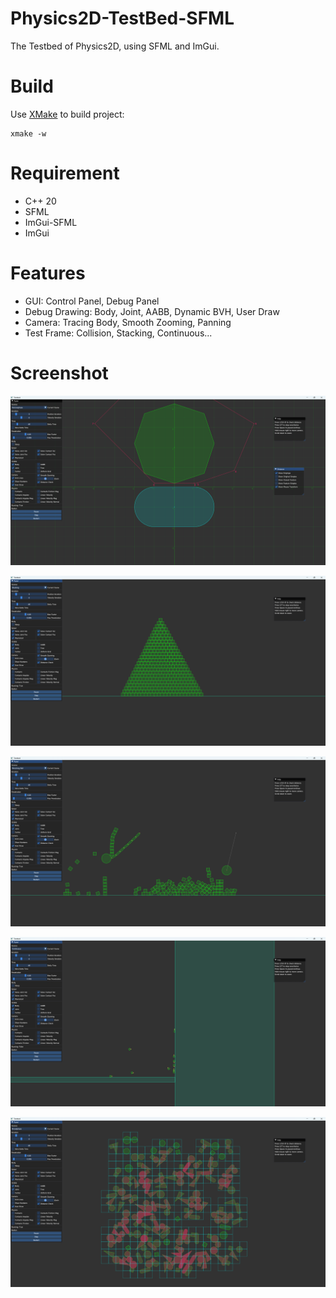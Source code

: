 # Physics2D-TestBed-SFML

The Testbed of Physics2D, using SFML and ImGui.

# Build

Use [XMake](https://github.com/xmake-io/xmake) to build project:

```
xmake -w
```

# Requirement

- C++ 20
- SFML
- ImGui-SFML
- ImGui

# Features

- GUI: Control Panel, Debug Panel
- Debug Drawing: Body, Joint, AABB, Dynamic BVH, User Draw
- Camera: Tracing Body, Smooth Zooming, Panning
- Test Frame: Collision, Stacking, Continuous...

# Screenshot

![](./screenshots/1.png)

![](./screenshots/2.png)

![](./screenshots/3.png)

![](./screenshots/4.png)

![](./screenshots/5.png)
